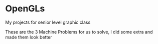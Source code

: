OpenGLs
=======

My projects for senior level graphic class

These are the 3 Machine Problems for us to solve, I did some extra and made them look better 
